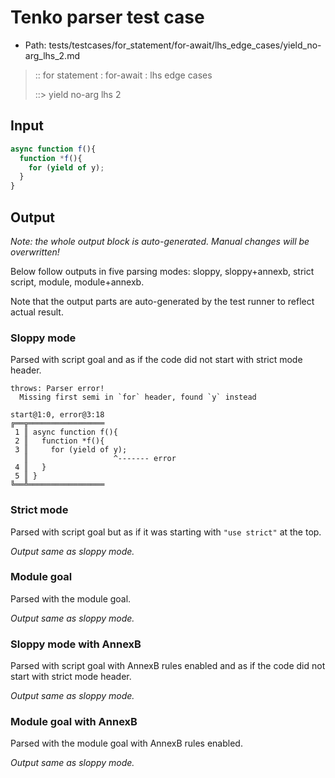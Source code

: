 # Tenko parser test case

- Path: tests/testcases/for_statement/for-await/lhs_edge_cases/yield_no-arg_lhs_2.md

> :: for statement : for-await : lhs edge cases
>
> ::> yield no-arg lhs 2

## Input

`````js
async function f(){
  function *f(){
    for (yield of y);
  }
}
`````

## Output

_Note: the whole output block is auto-generated. Manual changes will be overwritten!_

Below follow outputs in five parsing modes: sloppy, sloppy+annexb, strict script, module, module+annexb.

Note that the output parts are auto-generated by the test runner to reflect actual result.

### Sloppy mode

Parsed with script goal and as if the code did not start with strict mode header.

`````
throws: Parser error!
  Missing first semi in `for` header, found `y` instead

start@1:0, error@3:18
╔══╦═════════════════
 1 ║ async function f(){
 2 ║   function *f(){
 3 ║     for (yield of y);
   ║                   ^------- error
 4 ║   }
 5 ║ }
╚══╩═════════════════

`````

### Strict mode

Parsed with script goal but as if it was starting with `"use strict"` at the top.

_Output same as sloppy mode._

### Module goal

Parsed with the module goal.

_Output same as sloppy mode._

### Sloppy mode with AnnexB

Parsed with script goal with AnnexB rules enabled and as if the code did not start with strict mode header.

_Output same as sloppy mode._

### Module goal with AnnexB

Parsed with the module goal with AnnexB rules enabled.

_Output same as sloppy mode._
